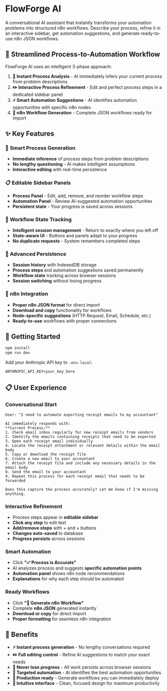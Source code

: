 # FlowForge AI

A conversational AI assistant that instantly transforms your automation problems into structured n8n workflows. Describe your process, refine it in an interactive sidebar, get automation suggestions, and generate ready-to-use n8n JSON workflows.

## 🎯 Streamlined Process-to-Automation Workflow

FlowForge AI uses an intelligent 3-phase approach:

1. **🤖 Instant Process Analysis** - AI immediately infers your current process from problem descriptions
2. **✏️ Interactive Process Refinement** - Edit and perfect process steps in a dedicated sidebar panel  
3. **⚡ Smart Automation Suggestions** - AI identifies automation opportunities with specific n8n nodes
4. **🚀 n8n Workflow Generation** - Complete JSON workflows ready for import

## ✨ Key Features

### 🎯 **Smart Process Generation**
- **Immediate inference** of process steps from problem descriptions
- **No lengthy questioning** - AI makes intelligent assumptions
- **Interactive editing** with real-time persistence

### 📋 **Editable Sidebar Panels**
- **Process Panel** - Edit, add, remove, and reorder workflow steps
- **Automation Panel** - Review AI-suggested automation opportunities
- **Persistent state** - Your progress is saved across sessions

### 🔄 **Workflow State Tracking**
- **Intelligent session management** - Return to exactly where you left off
- **State-aware UI** - Buttons and panels adapt to your progress
- **No duplicate requests** - System remembers completed steps

### 💾 **Advanced Persistence**
- **Session history** with IndexedDB storage
- **Process steps** and automation suggestions saved permanently
- **Workflow state** tracking across browser sessions
- **Session switching** without losing progress

### 🚀 **n8n Integration**
- **Proper n8n JSON format** for direct import
- **Download and copy** functionality for workflows
- **Node-specific suggestions** (HTTP Request, Email, Schedule, etc.)
- **Ready-to-use** workflows with proper connections

## 🚀 Getting Started

```bash
npm install
npm run dev
```

Add your Anthropic API key to `.env.local`:
```
ANTHROPIC_API_KEY=your_key_here
```

## 📋 User Experience

### **Conversational Start**
```
User: "I need to automate exporting receipt emails to my accountant"

AI immediately responds with:
**Current Process:**
1. Check email inbox regularly for new receipt emails from vendors
2. Identify the emails containing receipts that need to be exported  
3. Open each receipt email individually
4. Locate the receipt attachment or relevant details within the email body
5. Copy or download the receipt file
6. Create a new email to your accountant
7. Attach the receipt file and include any necessary details in the email body
8. Send the email to your accountant
9. Repeat this process for each receipt email that needs to be forwarded

Does this capture the process accurately? Let me know if I'm missing anything.
```

### **Interactive Refinement**
- Process steps appear in **editable sidebar**
- **Click any step** to edit text
- **Add/remove steps** with + and × buttons  
- **Changes auto-saved** to database
- **Progress persists** across sessions

### **Smart Automation**
- Click **"✅ Process is Accurate"** 
- AI analyzes process and suggests **specific automation points**
- **Automation panel** shows n8n node recommendations
- **Explanations** for why each step should be automated

### **Ready Workflows**
- Click **"🚀 Generate n8n Workflow"**
- Complete **n8n JSON** generated instantly
- **Download or copy** for direct import
- **Proper formatting** for seamless n8n integration

## 🎯 Benefits

- **⚡ Instant process generation** - No lengthy conversations required
- **✏️ Full editing control** - Refine AI suggestions to match your exact needs  
- **💾 Never lose progress** - All work persists across browser sessions
- **🎯 Targeted automation** - AI identifies the best automation opportunities
- **🚀 Production ready** - Generate workflows you can immediately deploy
- **📱 Intuitive interface** - Clean, focused design for maximum productivity